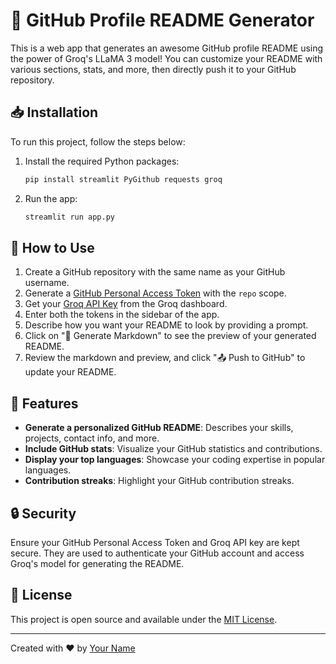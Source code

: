 # 🚀 GitHub Profile README Generator

This is a web app that generates an awesome GitHub profile README using the power of Groq's LLaMA 3 model! You can customize your README with various sections, stats, and more, then directly push it to your GitHub repository.

## 📥 Installation

To run this project, follow the steps below:

1. Install the required Python packages:

    ```bash
    pip install streamlit PyGithub requests groq
    ```

2. Run the app:

    ```bash
    streamlit run app.py
    ```

## 🚀 How to Use

1. Create a GitHub repository with the same name as your GitHub username.
2. Generate a [GitHub Personal Access Token](https://github.com/settings/tokens) with the `repo` scope.
3. Get your [Groq API Key](https://www.groq.com/) from the Groq dashboard.
4. Enter both the tokens in the sidebar of the app.
5. Describe how you want your README to look by providing a prompt.
6. Click on "🎨 Generate Markdown" to see the preview of your generated README.
7. Review the markdown and preview, and click "📤 Push to GitHub" to update your README.

## 🔧 Features

- **Generate a personalized GitHub README**: Describes your skills, projects, contact info, and more.
- **Include GitHub stats**: Visualize your GitHub statistics and contributions.
- **Display your top languages**: Showcase your coding expertise in popular languages.
- **Contribution streaks**: Highlight your GitHub contribution streaks.

## 🔒 Security

Ensure your GitHub Personal Access Token and Groq API key are kept secure. They are used to authenticate your GitHub account and access Groq's model for generating the README.

## 📄 License

This project is open source and available under the [MIT License](LICENSE).

---

Created with ❤️ by [Your Name](https://github.com/your-username)
